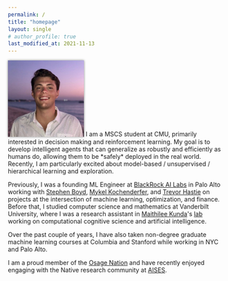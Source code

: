 ```yaml
---
permalink: /
title: "homepage"
layout: single
# author_profile: true
last_modified_at: 2021-11-13
---
```

<img src="/assets/images/elb.jpg" alt="elb" class="align-right" width="35%" style="box-shadow: 0 0 5px #828282; margin-top: 0em; margin-bottom: 0em;"> 
I am a MSCS student at CMU, primarily interested in decision making and reinforcement learning. My goal is to develop intelligent agents that can generalize as robustly and efficiently as humans do, allowing them to be *safely* deployed in the real world. Recently, I am particularly excited about model-based / unsupervised / hierarchical learning and exploration.

Previously, I was a founding ML Engineer at [BlackRock AI Labs](https://www.blackrock.com/corporate/ai) in Palo Alto working with 
[Stephen Boyd](https://web.stanford.edu/~boyd/), [Mykel Kochenderfer](https://mykel.kochenderfer.com/), and [Trevor Hastie](https://web.stanford.edu/~hastie/)
 on projects at the intersection of machine learning, optimization, and finance. Before that, I studied computer science and mathematics at Vanderbilt University, where I was a research assistant in [Maithilee Kunda](https://my.vanderbilt.edu/mkunda/)'s [lab](https://my.vanderbilt.edu/aivaslab/) working on computational cognitive science and artificial intelligence. 

Over the past couple of years, I have also taken non-degree graduate machine learning courses at Columbia and Stanford while working in NYC and Palo Alto.

I am a proud member of the [Osage Nation](https://www.osagenation-nsn.gov/) and have recently enjoyed engaging with the Native research community at [AISES](https://conference.aises.org/).
